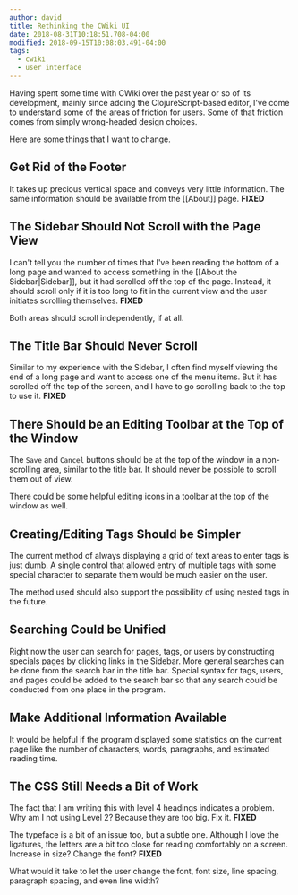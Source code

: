```yaml
---
author: david
title: Rethinking the CWiki UI
date: 2018-08-31T10:18:51.708-04:00
modified: 2018-09-15T10:08:03.491-04:00
tags:
  - cwiki
  - user interface
---
```


Having spent some time with CWiki over the past year or so of its development, mainly since adding the ClojureScript-based editor, I've come to understand some of the areas of friction for users. Some of that friction comes from simply wrong-headed design choices.

Here are some things that I want to change.

## Get Rid of the Footer ##

It takes up precious vertical space and conveys very little information. The same information should be available from the [[About]] page. **FIXED**

## The Sidebar Should Not Scroll with the Page View ##

I can't tell you the number of times that I've been reading the bottom of a long page and wanted to access something in the [[About the Sidebar|Sidebar]], but it had scrolled off the top of the page. Instead, it should scroll only if it is too long to fit in the current view and the user initiates scrolling themselves. **FIXED**

Both areas should scroll independently, if at all.

## The Title Bar Should Never Scroll ##

Similar to my experience with the Sidebar, I often find myself viewing the end of a long page and want to access one of the menu items. But it has scrolled off the top of the screen, and I have to go scrolling back to the top to use it. **FIXED**

## There Should be an Editing Toolbar at the Top of the Window ##

The `Save` and `Cancel` buttons should be at the top of the window in a non-scrolling area, similar to the title bar. It should never be possible to scroll them out of view.

There could be some helpful editing icons in a toolbar at the top of the window as well.

## Creating/Editing Tags Should be Simpler ##

The current method of always displaying a grid of text areas to enter tags is just dumb. A single control that allowed entry of multiple tags with some special character to separate them would be much easier on the user.

The method used should also support the possibility of using nested tags in the future.

## Searching Could be Unified ##

Right now the user can search for pages, tags, or users by constructing specials pages by clicking links in the Sidebar. More general searches can be done from the search bar in the title bar. Special syntax for tags, users, and pages could be added to the search bar so that any ​search could be conducted from one place in the program.

## Make Additional Information Available ##

It would be helpful if the program displayed some statistics on the current page like the ​number of characters, words, paragraphs, and estimated reading time.

## The CSS Still Needs a Bit of Work ##

The fact that I am writing this with level 4 headings indicates a problem. Why am I not using Level 2? Because they are too big. Fix it. **FIXED**

The typeface is a bit of an issue too, but a subtle one. Although I love the ligatures, the letters are a bit too close for reading comfortably on a screen. Increase in​ size? Change the font? **FIXED**

What would it take to let the user change the font, font size, line spacing, paragraph spacing, and even line width?